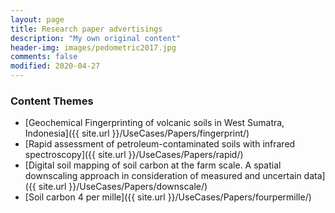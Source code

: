 ```yaml
---
layout: page
title: Research paper advertisings
description: "My own original content"
header-img: images/pedometric2017.jpg
comments: false
modified: 2020-04-27
---
```


### Content Themes

- [Geochemical Fingerprinting of volcanic soils in West Sumatra, Indonesia]({{ site.url }}/UseCases/Papers/fingerprint/)
- [Rapid assessment of petroleum-contaminated soils with infrared spectroscopy]({{ site.url }}/UseCases/Papers/rapid/)
- [Digital soil mapping of soil carbon at the farm scale. A spatial downscaling approach in consideration of measured and uncertain data]({{ site.url }}/UseCases/Papers/downscale/)
- [Soil carbon 4 per mille]({{ site.url }}/UseCases/Papers/fourpermille/)







